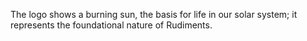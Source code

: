 The logo shows a burning sun, the basis for life in our solar system; it represents the foundational nature of Rudiments.
